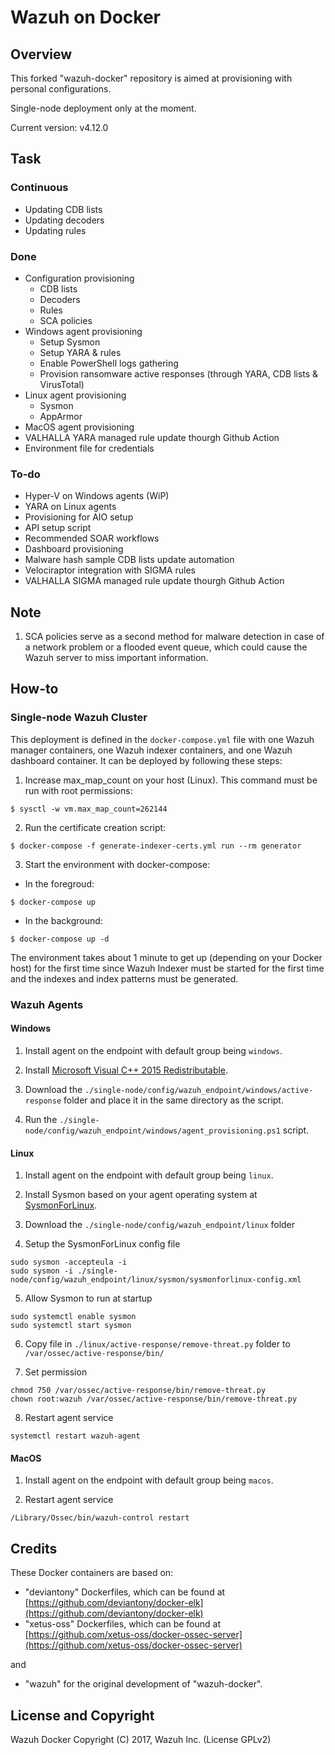 # Wazuh on Docker

## Overview

This forked "wazuh-docker" repository is aimed at provisioning with personal configurations.

Single-node deployment only at the moment.

Current version: v4.12.0

## Task

### Continuous

- Updating CDB lists
- Updating decoders
- Updating rules

### Done

- Configuration provisioning
    - CDB lists
    - Decoders
    - Rules
    - SCA policies
- Windows agent provisioning
    - Setup Sysmon
    - Setup YARA & rules
    - Enable PowerShell logs gathering
    - Provision ransomware active responses (through YARA, CDB lists & VirusTotal)
- Linux agent provisioning
    - Sysmon
    - AppArmor
- MacOS agent provisioning
- VALHALLA YARA managed rule update thourgh Github Action
- Environment file for credentials

### To-do

- Hyper-V on Windows agents (WiP)
- YARA on Linux agents
- Provisioning for AIO setup
- API setup script
- Recommended SOAR workflows
- Dashboard provisioning
- Malware hash sample CDB lists update automation
- Velociraptor integration with SIGMA rules
- VALHALLA SIGMA managed rule update thourgh Github Action

## Note

1. SCA policies serve as a second method for malware detection in case of a network problem or a flooded event queue, which could cause the Wazuh server to miss important information.

## How-to

### Single-node Wazuh Cluster

This deployment is defined in the `docker-compose.yml` file with one Wazuh manager containers, one Wazuh indexer containers, and one Wazuh dashboard container. It can be deployed by following these steps: 

1. Increase max_map_count on your host (Linux). This command must be run with root permissions:
```
$ sysctl -w vm.max_map_count=262144
```
2) Run the certificate creation script:
```
$ docker-compose -f generate-indexer-certs.yml run --rm generator
```
3) Start the environment with docker-compose:

- In the foregroud:
```
$ docker-compose up
```
- In the background:
```
$ docker-compose up -d
```

The environment takes about 1 minute to get up (depending on your Docker host) for the first time since Wazuh Indexer must be started for the first time and the indexes and index patterns must be generated.


### Wazuh Agents

#### Windows

1. Install agent on the endpoint with default group being `windows`.

2. Install [Microsoft Visual C++ 2015 Redistributable](https://aka.ms/vs/17/release/vc_redist.x64.exe).

3. Download the `./single-node/config/wazuh_endpoint/windows/active-response` folder and place it in the same directory as the script.

4. Run the `./single-node/config/wazuh_endpoint/windows/agent_provisioning.ps1` script.

#### Linux

1. Install agent on the endpoint with default group being `linux`.

2. Install Sysmon based on your agent operating system at [SysmonForLinux](https://github.com/microsoft/SysmonForLinux/blob/main/INSTALL.md).

3. Download the `./single-node/config/wazuh_endpoint/linux` folder

4. Setup the SysmonForLinux config file

```
sudo sysmon -accepteula -i
sudo sysmon -i ./single-node/config/wazuh_endpoint/linux/sysmon/sysmonforlinux-config.xml
```

5. Allow Sysmon to run at startup

```
sudo systemctl enable sysmon
sudo systemctl start sysmon
```

6. Copy file in `./linux/active-response/remove-threat.py` folder to `/var/ossec/active-response/bin/`

7. Set permission

```
chmod 750 /var/ossec/active-response/bin/remove-threat.py
chown root:wazuh /var/ossec/active-response/bin/remove-threat.py 
```

8. Restart agent service

```
systemctl restart wazuh-agent
```

#### MacOS

1. Install agent on the endpoint with default group being `macos`.

2. Restart agent service

```
/Library/Ossec/bin/wazuh-control restart
```

## Credits

These Docker containers are based on:

* "deviantony" Dockerfiles, which can be found at [https://github.com/deviantony/docker-elk](https://github.com/deviantony/docker-elk)
* "xetus-oss" Dockerfiles, which can be found at [https://github.com/xetus-oss/docker-ossec-server](https://github.com/xetus-oss/docker-ossec-server)

and

* "wazuh" for the original development of "wazuh-docker".

## License and Copyright

Wazuh Docker Copyright (C) 2017, Wazuh Inc. (License GPLv2)

